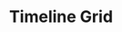 ---
layout: article
title: Timeline Grid
menu_title: Timeline Grid
description: Information über Peakboard Designer Timeline Grid Control.
lang: de
weight: 695
ref: con-695
redirect_from:
---